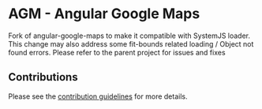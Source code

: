 # AGM - Angular Google Maps

Fork of angular-google-maps to make it compatible with SystemJS loader.
This change may also address some fit-bounds related loading / Object not found errors.
Please refer to the parent project for issues and fixes


## Contributions

Please see the [contribution guidelines](CONTRIBUTING.md) for more details.

